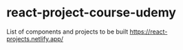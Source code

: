 # react-project-course-udemy
List of components and projects to be built https://react-projects.netlify.app/
